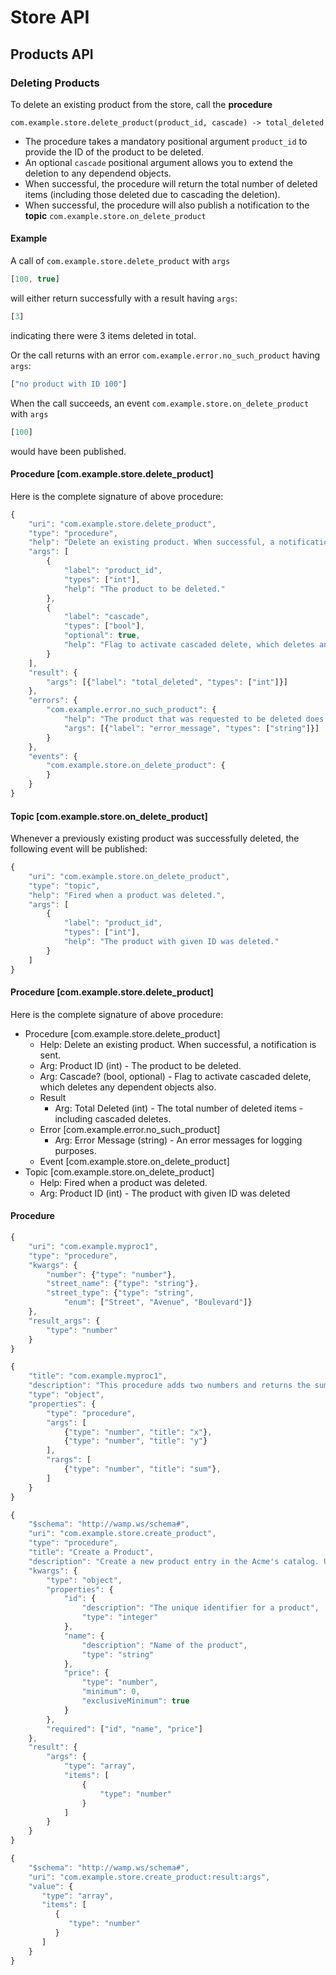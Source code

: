 # Store API

## Products API

### Deleting Products

To delete an existing product from the store, call the **procedure**

	com.example.store.delete_product(product_id, cascade) -> total_deleted

 * The procedure takes a mandatory positional argument `product_id` to provide the ID of the product to be deleted.
 * An optional `cascade` positional argument allows you to extend the deletion to any dependend objects.
 * When successful, the procedure will return the total number of deleted items (including those deleted due to cascading the deletion).
 * When successful, the procedure will also publish a notification to the **topic** `com.example.store.on_delete_product`

#### Example

A call of `com.example.store.delete_product` with `args`


```javascript
[100, true]
```

will either return successfully with a result having `args`:

```javascript
[3]
```

indicating there were 3 items deleted in total.

Or the call returns with an error `com.example.error.no_such_product` having `args`:

```javascript
["no product with ID 100"]
```

When the call succeeds, an event `com.example.store.on_delete_product` with `args`

```javascript
[100]
```

would have been published.


#### Procedure [**com.example.store.delete_product**]

Here is the complete signature of above procedure:

```javascript
{
	"uri": "com.example.store.delete_product",
   	"type": "procedure",
	"help": "Delete an existing product. When successful, a notification is sent.",
	"args": [
		{
			"label": "product_id",
			"types": ["int"],
			"help": "The product to be deleted."
		},
		{
			"label": "cascade",
			"types": ["bool"],
			"optional": true,
			"help": "Flag to activate cascaded delete, which deletes any dependent objects also."
		}
	],
	"result": {
		"args": [{"label": "total_deleted", "types": ["int"]}]
	},
	"errors": {
		"com.example.error.no_such_product": {
			"help": "The product that was requested to be deleted does not exist.",
			"args": [{"label": "error_message", "types": ["string"]}]
		}
	},
    "events": {
		"com.example.store.on_delete_product": {
        }
    }
}
```

#### Topic [**com.example.store.on_delete_product**]

Whenever a previously existing product was successfully deleted, the following event will be published:

```javascript
{
	"uri": "com.example.store.on_delete_product",
   	"type": "topic",
	"help": "Fired when a product was deleted.",
	"args": [
		{
			"label": "product_id",
			"types": ["int"],
			"help": "The product with given ID was deleted."
		}
	]
}
```

#### Procedure [**com.example.store.delete_product**]

Here is the complete signature of above procedure:

+ Procedure [com.example.store.delete_product]
	+ Help: Delete an existing product. When successful, a notification is sent.
	+ Arg: Product ID (int) - The product to be deleted.
	+ Arg: Cascade? (bool, optional) - Flag to activate cascaded delete, which deletes any dependent objects also.
	+ Result
		+ Arg: Total Deleted (int) - The total number of deleted items - including cascaded deletes.
	+ Error [com.example.error.no_such_product]
		+ Arg: Error Message (string) - An error messages for logging purposes. 
	+ Event [com.example.store.on_delete_product]
+ Topic [com.example.store.on_delete_product]
	+ Help: Fired when a product was deleted.
	+ Arg: Product ID (int) - The product with given ID was deleted


#### Procedure

```javascript
{
	"uri": "com.example.myproc1",
	"type": "procedure",
	"kwargs": {
		"number": {"type": "number"},
		"street_name": {"type": "string"},
		"street_type": {"type": "string",
			"enum": ["Street", "Avenue", "Boulevard"]}
	},
	"result_args": {
		"type": "number"
	}
}
```


```javascript
{
	"title": "com.example.myproc1",
    "description": "This procedure adds two numbers and returns the sum.",
	"type": "object",
	"properties": {
		"type": "procedure",
		"args": [
	    	{"type": "number", "title": "x"},
	    	{"type": "number", "title": "y"}
		],
		"rargs": [
	    	{"type": "number", "title": "sum"},
	    ]
	}
}
```


```javascript
{
	"$schema": "http://wamp.ws/schema#",
    "uri": "com.example.store.create_product",
	"type": "procedure",
    "title": "Create a Product",
    "description": "Create a new product entry in the Acme's catalog. Upon success, publish a notification.",
	"kwargs": {
	    "type": "object",
	    "properties": {
	        "id": {
	            "description": "The unique identifier for a product",
	            "type": "integer"
	        },
	        "name": {
	            "description": "Name of the product",
	            "type": "string"
	        },
	        "price": {
	            "type": "number",
	            "minimum": 0,
	            "exclusiveMinimum": true
	        }
	    },
	    "required": ["id", "name", "price"]
	},
	"result": {
		"args": {
			"type": "array",
			"items": [
				{
					"type": "number"
				}
			]
		}
	}
}
```


```javascript
{
	"$schema": "http://wamp.ws/schema#",
	"uri": "com.example.store.create_product:result:args",
	"value": {
	   "type": "array",
	   "items": [
	      {
	         "type": "number"
	      }
	   ]
	}
}
```
